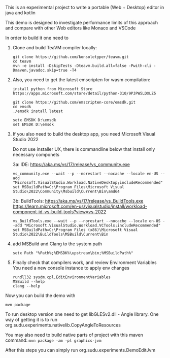 This is an experimental project to write a portable (Web + Desktop) editor in java and kotlin

This demo is designed to investigate performance limits of this approach and compare with other Web editors like Monaco and VSCode

In order to build it one need to

1. Clone and build TeaVM compiler locally:

    ```
    git clone https://github.com/konsoletyper/teavm.git
    cd teavm 
    mvn -e install -DskipTests -Dteavm.build.all=false -Pwith-cli -Dmaven.javadoc.skip=true -T4
    ```

2. Also, you need to get the latest emscripten for wasm compilation:

    ```
    install python from Microsoft Store
    https://apps.microsoft.com/store/detail/python-310/9PJPW5LDXLZ5
   
    git clone https://github.com/emscripten-core/emsdk.git
    cd emsdk
    ./emsdk install latest
    ```  

    ```  
    setx EMSDK D:\emsdk  
    set EMSDK D:\emsdk  
    ```

3. If you also need to build the desktop app, you need Microsoft Visual Studio 2022

   Do not use installer UX, there is commandline below that install only necessary componets

   3a: IDE: https://aka.ms/vs/17/release/vs_community.exe
    ```
    vs_community.exe --wait --p --norestart --nocache --locale en-US --add "Microsoft.VisualStudio.Workload.NativeDesktop;includeRecommended"  
    set MSBuildPath=C:\Program Files\Microsoft Visual Studio\2022\Community\Msbuild\Current\Bin\amd64
    ```

   3b: BuildTools: https://aka.ms/vs/17/release/vs_BuildTools.exe  
   https://learn.microsoft.com/en-us/visualstudio/install/workload-component-id-vs-build-tools?view=vs-2022
    ```
   vs_BuildTools.exe --wait --p --norestart --nocache --locale en-US --add "Microsoft.VisualStudio.Workload.VCTools;includeRecommended"  
   set MSBuildPath=C:\Program Files (x86)\Microsoft Visual Studio\2022\BuildTools\MSBuild\Current\Bin
   ```

4. add MSBuild and Clang to the system path
    ```
    setx Path "%Path%;%EMSDK%\upstream\bin;%MSBuildPath%" 
    ```

5. Finally check that compilers work, and review Environment Variables
   You need a new console instance to apply env changes
    ```
   rundll32 sysdm.cpl,EditEnvironmentVariables
   MSBuild --help
   clang --help
    ```
Now you can build the demo with

`mvn package`

To run desktop version one need to get libGLESv2.dll - Angle library.
One way of getting it is to run org.sudu.experiments.nativelib.CopyAngleToResources

You may also need to build native parts of project with this maven command:
`mvn package -am -pl graphics-jvm`

After this steps you can simply run org.sudu.experiments.DemoEditJvm

